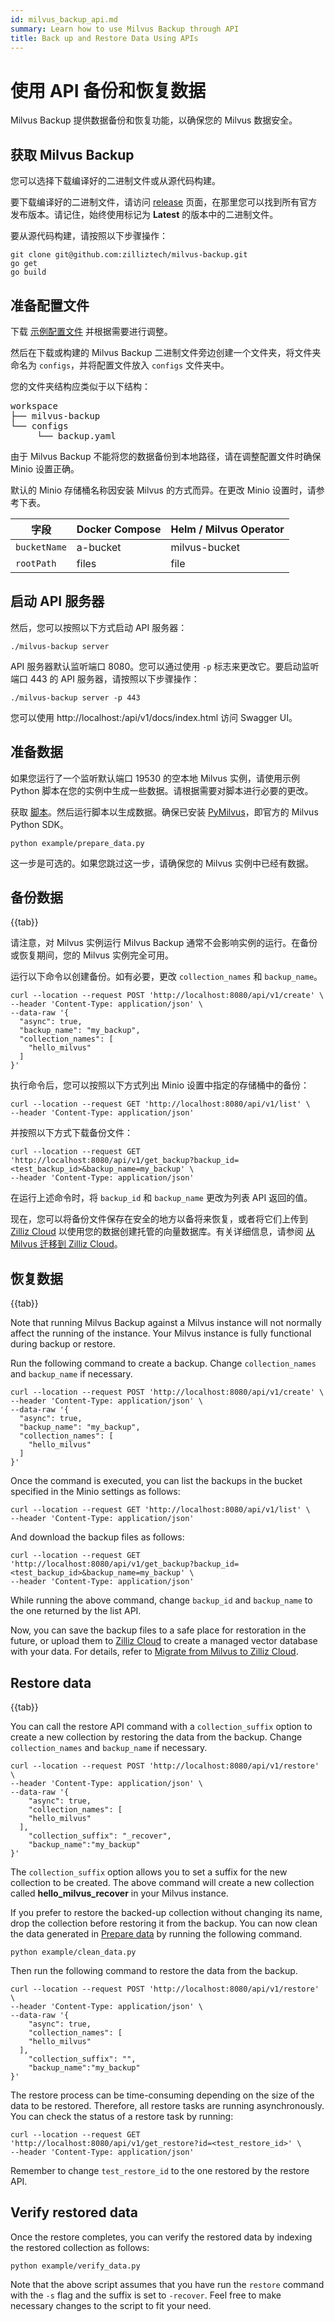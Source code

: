 ```yaml
---
id: milvus_backup_api.md
summary: Learn how to use Milvus Backup through API
title: Back up and Restore Data Using APIs
---
```


# 使用 API 备份和恢复数据

Milvus Backup 提供数据备份和恢复功能，以确保您的 Milvus 数据安全。

## 获取 Milvus Backup

您可以选择下载编译好的二进制文件或从源代码构建。

要下载编译好的二进制文件，请访问 [release](https://github.com/zilliztech/milvus-backup/releases) 页面，在那里您可以找到所有官方发布版本。请记住，始终使用标记为 **Latest** 的版本中的二进制文件。

要从源代码构建，请按照以下步骤操作：

```shell
git clone git@github.com:zilliztech/milvus-backup.git
go get
go build
```

## 准备配置文件

下载 [示例配置文件](https://raw.githubusercontent.com/zilliztech/milvus-backup/master/configs/backup.yaml) 并根据需要进行调整。

然后在下载或构建的 Milvus Backup 二进制文件旁边创建一个文件夹，将文件夹命名为 `configs`，并将配置文件放入 `configs` 文件夹中。

您的文件夹结构应类似于以下结构：

<pre>
workspace
├── milvus-backup
└── configs
     └── backup.yaml
</pre>

由于 Milvus Backup 不能将您的数据备份到本地路径，请在调整配置文件时确保 Minio 设置正确。

<div class="alert note">

默认的 Minio 存储桶名称因安装 Milvus 的方式而异。在更改 Minio 设置时，请参考下表。

| 字段         | Docker Compose | Helm / Milvus Operator |
| ------------ | -------------- | ---------------------- |
| `bucketName` | a-bucket       | milvus-bucket          |
| `rootPath`   | files          | file                   |

</div>

## 启动 API 服务器

然后，您可以按照以下方式启动 API 服务器：

```shell
./milvus-backup server
```

API 服务器默认监听端口 8080。您可以通过使用 `-p` 标志来更改它。要启动监听端口 443 的 API 服务器，请按照以下步骤操作：

```shell
./milvus-backup server -p 443
```

您可以使用 http://localhost:<port>/api/v1/docs/index.html 访问 Swagger UI。

## 准备数据

如果您运行了一个监听默认端口 19530 的空本地 Milvus 实例，请使用示例 Python 脚本在您的实例中生成一些数据。请根据需要对脚本进行必要的更改。

获取 [脚本](https://raw.githubusercontent.com/zilliztech/milvus-backup/main/example/prepare_data.py)。然后运行脚本以生成数据。确保已安装 [PyMilvus](https://pypi.org/project/pymilvus/)，即官方的 Milvus Python SDK。

```shell
python example/prepare_data.py
```

这一步是可选的。如果您跳过这一步，请确保您的 Milvus 实例中已经有数据。

## 备份数据

{{tab}}

请注意，对 Milvus 实例运行 Milvus Backup 通常不会影响实例的运行。在备份或恢复期间，您的 Milvus 实例完全可用。

运行以下命令以创建备份。如有必要，更改 `collection_names` 和 `backup_name`。

```shell
curl --location --request POST 'http://localhost:8080/api/v1/create' \
--header 'Content-Type: application/json' \
--data-raw '{
  "async": true,
  "backup_name": "my_backup",
  "collection_names": [
    "hello_milvus"
  ]
}'
```

执行命令后，您可以按照以下方式列出 Minio 设置中指定的存储桶中的备份：

```shell
curl --location --request GET 'http://localhost:8080/api/v1/list' \
--header 'Content-Type: application/json'
```

并按照以下方式下载备份文件：

```shell
curl --location --request GET 'http://localhost:8080/api/v1/get_backup?backup_id=<test_backup_id>&backup_name=my_backup' \
--header 'Content-Type: application/json'
```

在运行上述命令时，将 `backup_id` 和 `backup_name` 更改为列表 API 返回的值。

现在，您可以将备份文件保存在安全的地方以备将来恢复，或者将它们上传到 [Zilliz Cloud](https://cloud.zilliz.com) 以使用您的数据创建托管的向量数据库。有关详细信息，请参阅 [从 Milvus 迁移到 Zilliz Cloud](https://zilliz.com/doc/migrate_from_milvus-2x)。

## 恢复数据

{{tab}}

Note that running Milvus Backup against a Milvus instance will not normally affect the running of the instance. Your Milvus instance is fully functional during backup or restore.

Run the following command to create a backup. Change `collection_names` and `backup_name` if necessary.

```shell
curl --location --request POST 'http://localhost:8080/api/v1/create' \
--header 'Content-Type: application/json' \
--data-raw '{
  "async": true,
  "backup_name": "my_backup",
  "collection_names": [
    "hello_milvus"
  ]
}'
```

Once the command is executed, you can list the backups in the bucket specified in the Minio settings as follows:

```shell
curl --location --request GET 'http://localhost:8080/api/v1/list' \
--header 'Content-Type: application/json'
```

And download the backup files as follows:

```shell
curl --location --request GET 'http://localhost:8080/api/v1/get_backup?backup_id=<test_backup_id>&backup_name=my_backup' \
--header 'Content-Type: application/json'
```

While running the above command, change `backup_id` and `backup_name` to the one returned by the list API.

Now, you can save the backup files to a safe place for restoration in the future, or upload them to [Zilliz Cloud](https://cloud.zilliz.com) to create a managed vector database with your data. For details, refer to [Migrate from Milvus to Zilliz Cloud](https://zilliz.com/doc/migrate_from_milvus-2x).

## Restore data

{{tab}}

You can call the restore API command with a `collection_suffix` option to create a new collection by restoring the data from the backup. Change `collection_names` and `backup_name` if necessary.

```shell
curl --location --request POST 'http://localhost:8080/api/v1/restore' \
--header 'Content-Type: application/json' \
--data-raw '{
    "async": true,
    "collection_names": [
    "hello_milvus"
  ],
    "collection_suffix": "_recover",
    "backup_name":"my_backup"
}'
```

The `collection_suffix` option allows you to set a suffix for the new collection to be created. The above command will create a new collection called **hello_milvus_recover** in your Milvus instance.

If you prefer to restore the backed-up collection without changing its name, drop the collection before restoring it from the backup. You can now clean the data generated in [Prepare data](#Prepare-data) by running the following command.

```shell
python example/clean_data.py
```

Then run the following command to restore the data from the backup.

```shell
curl --location --request POST 'http://localhost:8080/api/v1/restore' \
--header 'Content-Type: application/json' \
--data-raw '{
    "async": true,
    "collection_names": [
    "hello_milvus"
  ],
    "collection_suffix": "",
    "backup_name":"my_backup"
}'
```

The restore process can be time-consuming depending on the size of the data to be restored. Therefore, all restore tasks are running asynchronously. You can check the status of a restore task by running:

```shell
curl --location --request GET 'http://localhost:8080/api/v1/get_restore?id=<test_restore_id>' \
--header 'Content-Type: application/json'
```

Remember to change `test_restore_id` to the one restored by the restore API.

## Verify restored data

Once the restore completes, you can verify the restored data by indexing the restored collection as follows:

```shell
python example/verify_data.py
```

Note that the above script assumes that you have run the `restore` command with the `-s` flag and the suffix is set to `-recover`. Feel free to make necessary changes to the script to fit your need.
